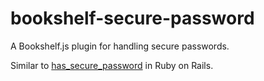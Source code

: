 # bookshelf-secure-password

A Bookshelf.js plugin for handling secure passwords.

Similar to [has_secure_password](http://api.rubyonrails.org/classes/ActiveModel/SecurePassword/ClassMethods.html) in Ruby on Rails.
